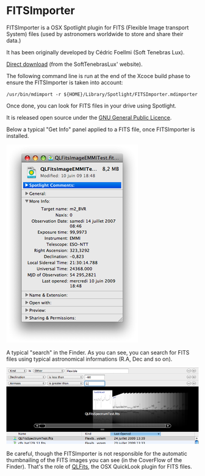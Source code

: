 FITSImporter
============

FITSImporter is a OSX Spotlight plugin for FITS (Flexible Image transport System) files (used by astronomers worldwide to store and share their data.)

It has been originally developed by Cédric Foellmi (Soft Tenebras Lux). 

[Direct download](http://www.softtenebraslux.com/download.php?software=fitsimporter) (from the SoftTenebrasLux' website).


The following command line is run at the end of the Xcoce build phase to ensure the FITSImporter is taken into account:

    /usr/bin/mdimport -r ${HOME}/Library/Spotlight/FITSImporter.mdimporter

Once done, you can look for FITS files in your drive using Spotlight.

It is released open source under the [GNU General Public Licence](http://en.wikipedia.org/wiki/GNU_General_Public_License).

Below a typical "Get Info" panel applied to a FITS file, once FITSImporter is installed.

<img src="Resources/FITSImporter_snap1.png" width=345px>

A typical "search" in the Finder. As you can see, you can search for FITS files using typical astronomical informations (R.A, Dec and so on).

<img src="Resources/FITSImporter_snap2.png" width=700px>

Be careful, though the FITSImporter is not responsible for the automatic thumbnailing of the FITS images you can see (in the CoverFlow of the Finder). That's the role of [QLFits](https://github.com/SoftTenebrasLux/QLFits), the OSX QuickLook plugin for FITS files.
